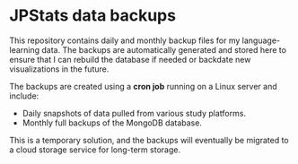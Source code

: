 # JPStats data backups

This repository contains daily and monthly backup files for my language-learning data. The backups are automatically generated and stored here to ensure that I can rebuild the database if needed or backdate new visualizations in the future.

The backups are created using a **cron job** running on a Linux server and include:
- Daily snapshots of data pulled from various study platforms.
- Monthly full backups of the MongoDB database.

This is a temporary solution, and the backups will eventually be migrated to a cloud storage service for long-term storage.

